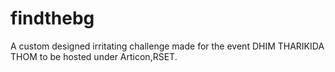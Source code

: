 # findthebg
A custom designed irritating challenge made for the event DHIM THARIKIDA THOM to be hosted under Articon,RSET.
